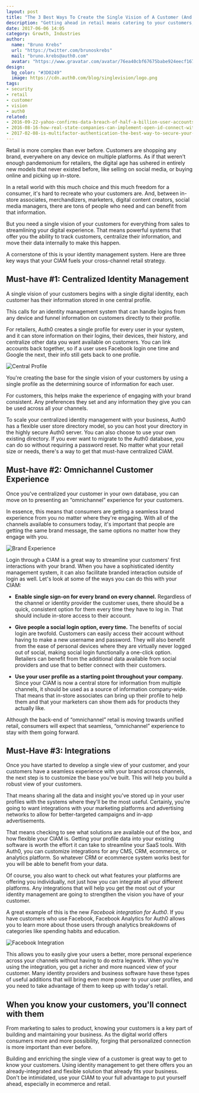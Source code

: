```yaml
---
layout: post
title: "The 3 Best Ways To Create the Single Vision of A Customer (And What to Do With It)"
description: "Getting ahead in retail means catering to your customers, and a single vision of your customers can help you do just that"
date: 2017-06-06 14:05
category: Growth, Industries
author:
  name: "Bruno Krebs"
  url: "https://twitter.com/brunoskrebs"
  mail: "bruno.krebs@auth0.com"
  avatar: "https://www.gravatar.com/avatar/76ea40cbf67675babe924eecf167b9b8?s=60"
design:
  bg_color: "#3D0249"
  image: https://cdn.auth0.com/blog/singlevision/logo.png
tags:
- security
- retail
- customer
- vision
- auth0
related:
- 2016-09-22-yahoo-confirms-data-breach-of-half-a-billion-user-accounts
- 2016-08-16-how-real-state-companies-can-implement-open-id-connect-with-auth0
- 2017-02-08-is-multifactor-authentication-the-best-way-to-secure-your-accounts-myths-and-reality
---
```


Retail is more complex than ever before. Customers are shopping any brand, everywhere on any device on multiple platforms. As if that weren't enough pandemonium for retailers, the digital age has ushered in entirely new models that never existed before, like selling on social media, or buying online and picking up in-store.

In a retail world with this much choice and this much freedom for a consumer, it's hard to recreate who your customers are. And, between in-store associates, merchandizers, marketers, digital content creators, social media managers, there are tons of people who need and can benefit from that information.

But you need a single vision of your customers for everything from sales to streamlining your digital experience. That means powerful systems that offer you the ability to track customers, centralize their information, and move their data internally to make this happen.

A cornerstone of this is your identity management system. Here are three key ways that your CIAM fuels your cross-channel retail strategy.

## Must-have #1: Centralized Identity Management

A single vision of your customers begins with a single digital identity, each customer has their information stored in one central profile.

This calls for an identity management system that can handle logins from any device and funnel information on customers directly to their profile.

For retailers, Auth0 creates a single profile for every user in your system, and it can store information on their logins, their devices, their history, and centralize other data you want available on customers. You can link accounts back together, so if a user uses Facebook login one time and Google the next, their info still gets back to one profile.

![Central Profile](https://cdn.auth0.com/blog/vision/central-profile.png)

You're creating the base for the single vision of your customers by using a single profile as the determining source of information for each user.

For customers, this helps make the experience of engaging with your brand consistent. Any preferences they set and any information they give you can be used across all your channels.

To scale your centralized identity management with your business, Auth0 has a flexible user store directory model, so you can host your directory in the highly secure Auth0 server. You can also choose to use your own existing directory. If you ever want to migrate to the Auth0 database, you can do so without requiring a password reset. No matter what your retail size or needs, there's a way to get that must-have centralized CIAM.

## Must-have #2: Omnichannel Customer Experience

Once you've centralized your customer in your own database, you can move on to presenting an “omnichannel” experience for your customers.

In essence, this means that consumers are getting a seamless brand experience from you no matter where they're engaging. With all of the channels available to consumers today, it's important that people are getting the same brand message, the same options no matter how they engage with you.

![Brand Experience](https://cdn.auth0.com/blog/vision/download.jpg)

Login through a CIAM is a great way to streamline your customers' first interactions with your brand. When you have a sophisticated identity management system, it can also facilitate branded interaction outside of login as well. Let's look at some of the ways you can do this with your CIAM:

* **Enable single sign-on for every brand on every channel.** Regardless of the channel or identity provider the customer uses, there should be a quick, consistent option for them every time they have to log in. That should include in-store access to their account.

* **Give people a social login option, every time.** The benefits of social login are twofold. Customers can easily access their account without having to make a new username and password. They will also benefit from the ease of personal devices where they are virtually never logged out of social, making social login functionally a one-click option. Retailers can benefit from the additional data available from social providers and use that to better connect with their customers.

* **Use your user profile as a starting point throughout your company.** Since your CIAM is now a central store for information from multiple channels, it should be used as a source of information company-wide. That means that in-store associates can bring up their profile to help them and that your marketers can show them ads for products they actually like.

Although the back-end of “omnichannel” retail is moving towards unified retail, consumers will expect that seamless, “omnichannel” experience to stay with them going forward.

## Must-Have #3: Integrations

Once you have started to develop a single view of your customer, and your customers have a seamless experience with your brand across channels, the next step is to customize the base you've built. This will help you build a robust view of your customers.

That means sharing all the data and insight you've stored up in your user profiles with the systems where they'll be the most useful. Certainly, you're going to want integrations with your marketing platforms and advertising networks to allow for better-targeted campaigns and in-app advertisements.

That means checking to see what solutions are available out of the box, and how flexible your CIAM is. Getting your profile data into your existing software is worth the effort it can take to streamline your SaaS tools. With Auth0, you can customize integrations for any CMS, CRM, ecommerce, or analytics platform. So whatever CRM or ecommerce system works best for you will be able to benefit from your data.

Of course, you also want to check out what features your platforms are offering you individually, not just how you can integrate all your different platforms. Any integrations that will help you get the most out of your identity management are going to strengthen the vision you have of your customer.

A great example of this is the new *Facebook integration for Auth0*. If you have customers who use Facebook, Facebook Analytics for Auth0 allows you to learn more about those users through analytics breakdowns of categories like spending habits and education.

![Facebook Integration](https://cdn.auth0.com/blog/vision/facebookintegration.png)

This allows you to easily give your users a better, more personal experience across your channels without having to do extra legwork. When you're using the integration, you get a richer and more nuanced view of your customer. Many identity providers and business software have these types of useful additions that will bring even more power to your user profiles, and you need to take advantage of them to keep up with today's retail.

## When you know your customers, you'll connect with them

From marketing to sales to product, knowing your customers is a key part of building and maintaining your business. As the digital world offers consumers more and more possibility, forging that personalized connection is more important than ever before.

Building and enriching the single view of a customer is great way to get to know your customers. Using identity management to get there offers you an already-integrated and flexible solution that already fits your business. Don't be intimidated, use your CIAM to your full advantage to put yourself ahead, especially in ecommerce and retail.
